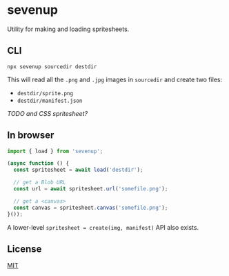 # sevenup

Utility for making and loading spritesheets.


## CLI

```
npx sevenup sourcedir destdir
```

This will read all the `.png` and `.jpg` images in `sourcedir` and create two files:

* `destdir/sprite.png`
* `destdir/manifest.json`

*TODO and CSS spritesheet?*


## In browser

```js
import { load } from 'sevenup';

(async function () {
  const spritesheet = await load('destdir');

  // get a Blob URL
  const url = await spritesheet.url('somefile.png');

  // get a <canvas>
  const canvas = spritesheet.canvas('somefile.png');
}());
```

A lower-level `spritesheet = create(img, manifest)` API also exists.


## License

[MIT](LICENSE)
